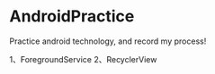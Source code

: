 # AndroidPractice
Practice android technology, and record my process!

1、ForegroundService
2、RecyclerView
